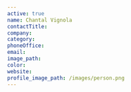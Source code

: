 ```yaml
---
active: true
name: Chantal Vignola
contactTitle:
company:
category:
phoneOffice:
email:
image_path:
color:
website:
profile_image_path: /images/person.png
---
```

